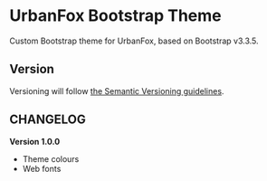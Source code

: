 # UrbanFox Bootstrap Theme

Custom Bootstrap theme for UrbanFox, based on Bootstrap v3.3.5.

## Version

Versioning will follow [the Semantic Versioning guidelines](http://semver.org/).

## CHANGELOG

**Version 1.0.0**
- Theme colours
- Web fonts

